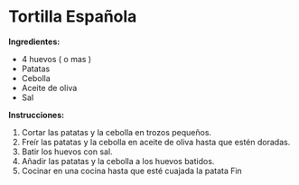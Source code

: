 # Tortilla Española
**Ingredientes:**
* 4 huevos ( o mas )
* Patatas
* Cebolla 
* Aceite de oliva
* Sal

**Instrucciones:**
1. Cortar las patatas y la cebolla en trozos pequeños.
2. Freír las patatas y la cebolla en aceite de oliva hasta que estén doradas.
3. Batir los huevos con sal.
4. Añadir las patatas y la cebolla a los huevos batidos.
5. Cocinar en una cocina hasta que esté cuajada la patata
Fin